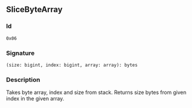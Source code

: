 <!--
THIS FILE IS GENERATED. DO NOT EDIT MANUALLY!
-->
## SliceByteArray

### Id

`0x06`
### Signature

`(size: bigint, index: bigint, array: array): bytes`

### Description

Takes byte array, index and size from stack. Returns size bytes from given index in the given array.
